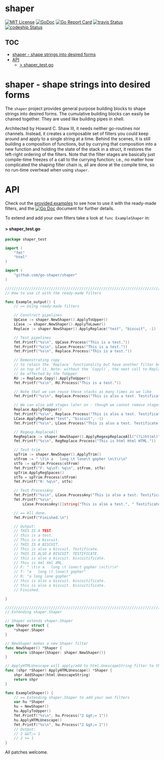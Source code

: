 
# shaper

[![MIT License](http://img.shields.io/badge/License-MIT-blue.svg)](LICENSE)
[![GoDoc](https://godoc.org/github.com/go-shaper/shaper?status.svg)](http://godoc.org/github.com/go-shaper/shaper)
[![Go Report Card](https://goreportcard.com/badge/github.com/go-shaper/shaper)](https://goreportcard.com/report/github.com/go-shaper/shaper)
[![travis Status](https://travis-ci.org/go-shaper/shaper.svg?branch=master)](https://travis-ci.org/go-shaper/shaper)
[![codeship Status](https://codeship.com/projects/04245480-e7ff-0133-dc96-46bb3aa6b241/status?branch=master)](https://codeship.com/projects/147070)

## TOC
- [shaper - shape strings into desired forms](#shaper---shape-strings-into-desired-forms)
- [API](#api)
  - [> shaper_test.go](#-shaper_testgo)

# shaper - shape strings into desired forms

The `shaper` project provides general purpose building blocks to shape strings into desired forms. The cumulative building blocks can easily be chained together. They are used like building pipes in shell. 

Architected by Howard C. Shaw III, it needs neither go-routines nor channels. Instead, it creates a composable set of filters you could keep around and apply to a single string at a time. Behind the scenes, it is still building a composition of functions, but by currying that composition into a new function and holding the state of the stack in a struct, it restores the left-right ordering of the filters. Note that the filter stages are basically just compile-time freezes of a call to the currying function; i.e., no matter how complicated the shaping filter chain is, all are done at the compile time, so no run-time overhead when using `shaper`. 

# API

Check out the [provided examples](https://godoc.org/github.com/go-shaper/shaper#example-package--Output)  to see how to use it with the ready-made filters, and the [![Go Doc](https://godoc.org/github.com/go-shaper/shaper?status.svg)](https://godoc.org/github.com/go-shaper/shaper) document for further details.

To extend and add your own filters take a look at `func ExampleShaper` in:

#### > shaper_test.go
```go
package shaper_test

import (
	"fmt"
	"html"
)

import (
	"github.com/go-shaper/shaper"
)

////////////////////////////////////////////////////////////////////////////
// How to use it with the ready-made filters

func Example_output() {
	// == Using ready-made filters

	// Construct pipelines
	UpCase := shaper.NewShaper().ApplyToUpper()
	LCase := shaper.NewShaper().ApplyToLower()
	Replace := shaper.NewShaper().ApplyReplace("test", "biscuit", -1)

	// Test pipelines
	fmt.Printf("%s\n", UpCase.Process("This is a test."))
	fmt.Printf("%s\n", LCase.Process("This is a test."))
	fmt.Printf("%s\n", Replace.Process("This is a test."))

	// Demonstrating copy
	// to retain the `Replace` functionality but have another filter building
	// on top of it. Note: without the `Copy()`, the next call to Replace will
	// be affected by the ToUpper
	RU := Replace.Copy().ApplyToUpper()
	fmt.Printf("%s\n", RU.Process("This is a test."))

	// Note that we can reuse these stacks as many times as we like
	fmt.Printf("%s\n", Replace.Process("This is also a test. Testificate."))

	// We can also add stages later on - though we cannot remove stages using this style
	Replace.ApplyToUpper()
	fmt.Printf("%s\n", Replace.Process("This is also a test. Testificate."))
	LCase.ApplyReplace("test", "biscuit", -1)
	fmt.Printf("%s\n", LCase.Process("This is also a test. Testificate."))

	// Regexp.ReplaceAll
	RegReplace := shaper.NewShaper().ApplyRegexpReplaceAll("(?i)ht(ml)", "X$1")
	fmt.Printf("%s\n", RegReplace.Process("This is html Html HTML."))

	// Test trim
	spTrim := shaper.NewShaper().ApplyTrim()
	stFrom := " \t\n a   long \t lone\t gopher \n\t\r\n"
	stTo := spTrim.Process(stFrom)
	fmt.Printf("F: %q\nT: %q\n", stFrom, stTo)
	spTrim.ApplyRegSpaces()
	stTo = spTrim.Process(stFrom)
	fmt.Printf("R: %q\n", stTo)

	// Test ProcessAny
	fmt.Printf("%s\n", LCase.ProcessAny("This is also a test. Testificate."))
	fmt.Printf("%s\n",
		LCase.ProcessAny([]string{"This is also a test.", " Testificate."}))

	// == All done.
	fmt.Printf("Finished.\n")

	// Output:
	// THIS IS A TEST.
	// this is a test.
	// This is a biscuit.
	// THIS IS A BISCUIT.
	// This is also a biscuit. Testificate.
	// THIS IS ALSO A BISCUIT. TESTIFICATE.
	// this is also a biscuit. biscuitificate.
	// This is Xml Xml XML.
	// F: " \t\n a   long \t lone\t gopher \n\t\r\n"
	// T: "a   long \t lone\t gopher"
	// R: "a long lone gopher"
	// this is also a biscuit. biscuitificate.
	// this is also a biscuit. biscuitificate.
	// Finished.

}

////////////////////////////////////////////////////////////////////////////
// Extending shaper.Shaper

// Shaper extends shaper.Shaper
type Shaper struct {
	*shaper.Shaper
}

// NewShaper makes a new Shaper filter
func NewShaper() *Shaper {
	return &Shaper{Shaper: shaper.NewShaper()}
}

// ApplyHTMLUnescape will apply/add to html.UnescapeString filter to the Shaper
func (shpr *Shaper) ApplyHTMLUnescape() *Shaper {
	shpr.AddShaper(html.UnescapeString)
	return shpr
}

func ExampleShaper() {
	// == Extending shaper.Shaper to add your own filters
	var hu *Shaper
	hu = NewShaper()
	hu.ApplyToUpper()
	fmt.Printf("%s\n", hu.Process("2 &gt;= 1"))
	hu.ApplyHTMLUnescape()
	fmt.Printf("%s\n", hu.Process("2 &gt;= 1"))
	// Output:
	// 2 &GT;= 1
	// 2 >= 1
}
```


All patches welcome. 
